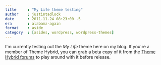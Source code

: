 ```yaml
---
title     : "My Life theme testing"
author    : justintadlock
date      : 2011-11-24 08:23:00 -5
era       : alabama-again
format    : aside
category  : [asides, wordpress, wordpress-themes]
---
```


I'm currently testing out the <em>My Life</em> theme here on my blog.  If you're a member of Theme Hybrid, you can grab a beta copy of it from the <a href="http://themehybrid.com" title="Theme Hybrid support forums">Theme Hybrid forums</a> to play around with it before release.
